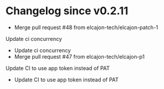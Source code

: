# Changelog since v0.2.11
- Merge pull request #48 from elcajon-tech/elcajon-patch-1

Update ci concurrency 
- Update ci concurrency 
- Merge pull request #47 from elcajon-tech/elcajon-p1

Update CI to use app token instead of PAT 
- Update CI to use app token instead of PAT 
